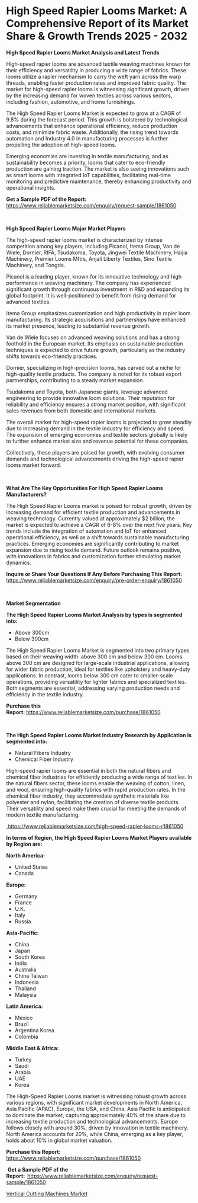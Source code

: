 <p><h1>High Speed Rapier Looms Market: A Comprehensive Report of its Market Share & Growth Trends 2025 - 2032</h1></p><p><strong>High Speed Rapier Looms Market Analysis and Latest Trends</strong></p>
<p><p>High-speed rapier looms are advanced textile weaving machines known for their efficiency and versatility in producing a wide range of fabrics. These looms utilize a rapier mechanism to carry the weft yarn across the warp threads, enabling faster production rates and improved fabric quality. The market for high-speed rapier looms is witnessing significant growth, driven by the increasing demand for woven textiles across various sectors, including fashion, automotive, and home furnishings.</p><p>The High Speed Rapier Looms Market is expected to grow at a CAGR of 9.8% during the forecast period. This growth is bolstered by technological advancements that enhance operational efficiency, reduce production costs, and minimize fabric waste. Additionally, the rising trend towards automation and Industry 4.0 in manufacturing processes is further propelling the adoption of high-speed looms. </p><p>Emerging economies are investing in textile manufacturing, and as sustainability becomes a priority, looms that cater to eco-friendly production are gaining traction. The market is also seeing innovations such as smart looms with integrated IoT capabilities, facilitating real-time monitoring and predictive maintenance, thereby enhancing productivity and operational insights.</p></p>
<p><strong>Get a Sample PDF of the Report:&nbsp;</strong> <a href="https://www.reliablemarketsize.com/enquiry/request-sample/1861050?utm_campaign=2314&utm_medium=2&utm_source=Github&utm_content=ia&utm_term=28022025&utm_id=high-speed-rapier-looms">https://www.reliablemarketsize.com/enquiry/request-sample/1861050</a></p>
<p>&nbsp;</p>
<p><strong>High Speed Rapier Looms Major Market Players</strong></p>
<p><p>The high-speed rapier looms market is characterized by intense competition among key players, including Picanol, Itema Group, Van de Wiele, Dornier, RIFA, Tsudakoma, Toyota, Jingwei Textile Machinery, Haijia Machinery, Premier Looms Mftrs, Anjali Liberty Textiles, Sino Textile Machinery, and Tongda. </p><p>Picanol is a leading player, known for its innovative technology and high performance in weaving machinery. The company has experienced significant growth through continuous investment in R&D and expanding its global footprint. It is well-positioned to benefit from rising demand for advanced textiles.</p><p>Itema Group emphasizes customization and high productivity in rapier loom manufacturing. Its strategic acquisitions and partnerships have enhanced its market presence, leading to substantial revenue growth.</p><p>Van de Wiele focuses on advanced weaving solutions and has a strong foothold in the European market. Its emphasis on sustainable production techniques is expected to drive future growth, particularly as the industry shifts towards eco-friendly practices.</p><p>Dornier, specializing in high-precision looms, has carved out a niche for high-quality textile products. The company is noted for its robust export partnerships, contributing to a steady market expansion.</p><p>Tsudakoma and Toyota, both Japanese giants, leverage advanced engineering to provide innovative loom solutions. Their reputation for reliability and efficiency ensures a strong market position, with significant sales revenues from both domestic and international markets.</p><p>The overall market for high-speed rapier looms is projected to grow steadily due to increasing demand in the textile industry for efficiency and speed. The expansion of emerging economies and textile sectors globally is likely to further enhance market size and revenue potential for these companies.</p><p>Collectively, these players are poised for growth, with evolving consumer demands and technological advancements driving the high-speed rapier looms market forward.</p></p>
<p>&nbsp;</p>
<p><strong>What Are The Key Opportunities For High Speed Rapier Looms Manufacturers?</strong></p>
<p><p>The High Speed Rapier Looms market is poised for robust growth, driven by increasing demand for efficient textile production and advancements in weaving technology. Currently valued at approximately $2 billion, the market is expected to achieve a CAGR of 6-8% over the next five years. Key trends include the integration of automation and IoT for enhanced operational efficiency, as well as a shift towards sustainable manufacturing practices. Emerging economies are significantly contributing to market expansion due to rising textile demand. Future outlook remains positive, with innovations in fabrics and customization further stimulating market dynamics.</p></p>
<p><strong>Inquire or Share Your Questions If Any Before Purchasing This Report:</strong> <a href="https://www.reliablemarketsize.com/enquiry/pre-order-enquiry/1861050?utm_campaign=2314&utm_medium=2&utm_source=Github&utm_content=ia&utm_term=28022025&utm_id=high-speed-rapier-looms">https://www.reliablemarketsize.com/enquiry/pre-order-enquiry/1861050</a></p>
<p>&nbsp;</p>
<p><strong>Market Segmentation</strong></p>
<p><strong>The High Speed Rapier Looms Market Analysis by types is segmented into:</strong></p>
<p><ul><li>Above 300cm</li><li>Below 300cm</li></ul></p>
<p><p>The High Speed Rapier Looms Market is segmented into two primary types based on their weaving width: above 300 cm and below 300 cm. Looms above 300 cm are designed for large-scale industrial applications, allowing for wider fabric production, ideal for textiles like upholstery and heavy-duty applications. In contrast, looms below 300 cm cater to smaller-scale operations, providing versatility for lighter fabrics and specialized textiles. Both segments are essential, addressing varying production needs and efficiency in the textile industry.</p></p>
<p><strong>Purchase this Report:&nbsp;</strong><a href="https://www.reliablemarketsize.com/purchase/1861050?utm_campaign=2314&utm_medium=2&utm_source=Github&utm_content=ia&utm_term=28022025&utm_id=high-speed-rapier-looms">https://www.reliablemarketsize.com/purchase/1861050</a></p>
<p>&nbsp;</p>
<p><strong>The High Speed Rapier Looms Market Industry Research by Application is segmented into:</strong></p>
<p><ul><li>Natural Fibers Industry</li><li>Chemical Fiber Industry</li></ul></p>
<p><p>High-speed rapier looms are essential in both the natural fibers and chemical fiber industries for efficiently producing a wide range of textiles. In the natural fibers sector, these looms enable the weaving of cotton, linen, and wool, ensuring high-quality fabrics with rapid production rates. In the chemical fiber industry, they accommodate synthetic materials like polyester and nylon, facilitating the creation of diverse textile products. Their versatility and speed make them crucial for meeting the demands of modern textile manufacturing.</p></p>
<p><a href="https://www.reliablemarketsize.com/high-speed-rapier-looms-r1861050?utm_campaign=2314&utm_medium=2&utm_source=Github&utm_content=ia&utm_term=28022025&utm_id=high-speed-rapier-looms">&nbsp;https://www.reliablemarketsize.com/high-speed-rapier-looms-r1861050</a></p>
<p><strong>In terms of Region, the High Speed Rapier Looms Market Players available by Region are:</strong></p>
<p>
    <p> <strong> North America: </strong>
        <ul>
            <li>United States</li>
            <li>Canada</li>
        </ul>
        </p> 
    <p> <strong> Europe: </strong>
        <ul>
            <li>Germany</li>
            <li>France</li>
            <li>U.K.</li>
            <li>Italy</li>
            <li>Russia</li>
        </ul>
        </p> 
    <p> <strong> Asia-Pacific: </strong>
        <ul>
            <li>China</li>
            <li>Japan</li>
            <li>South Korea</li>
            <li>India</li>
            <li>Australia</li>
            <li>China Taiwan</li>
            <li>Indonesia</li>
            <li>Thailand</li>
            <li>Malaysia</li>
        </ul>
        </p> 
    <p> <strong> Latin America: </strong>
        <ul>
            <li>Mexico</li>
            <li>Brazil</li>
            <li>Argentina Korea</li>
            <li>Colombia</li>
        </ul>
        </p> 
    <p> <strong> Middle East & Africa: </strong>
        <ul>
            <li>Turkey</li>
            <li>Saudi</li>
            <li>Arabia</li>
            <li>UAE</li>
            <li>Korea</li>
        </ul>
    </p>
    </p>
<p><p>The High-Speed Rapier Looms market is witnessing robust growth across various regions, with significant market developments in North America, Asia Pacific (APAC), Europe, the USA, and China. Asia Pacific is anticipated to dominate the market, capturing approximately 40% of the share due to increasing textile production and technological advancements. Europe follows closely with around 30%, driven by innovation in textile machinery. North America accounts for 20%, while China, emerging as a key player, holds about 10% in global market valuation.</p></p>
<p><strong>Purchase this Report: </strong><a href="https://www.reliablemarketsize.com/purchase/1861050?utm_campaign=2314&utm_medium=2&utm_source=Github&utm_content=ia&utm_term=28022025&utm_id=high-speed-rapier-looms">https://www.reliablemarketsize.com/purchase/1861050</a></p>
<p>&nbsp;<strong>Get a Sample PDF of the Report:&nbsp;&nbsp;</strong><a href="https://www.reliablemarketsize.com/enquiry/request-sample/1861050?utm_campaign=2314&utm_medium=2&utm_source=Github&utm_content=ia&utm_term=28022025&utm_id=high-speed-rapier-looms">https://www.reliablemarketsize.com/enquiry/request-sample/1861050</a></p>
<p><strong></strong></p>
<p><p><a href="https://github.com/pichuaadh0/Market-Research-Report-List-1/blob/main/vertical-cutting-machines-market.md?utm_campaign=2314&utm_medium=2&utm_source=Github&utm_content=ia&utm_term=28022025&utm_id=high-speed-rapier-looms">Vertical Cutting Machines Market</a></p></p>